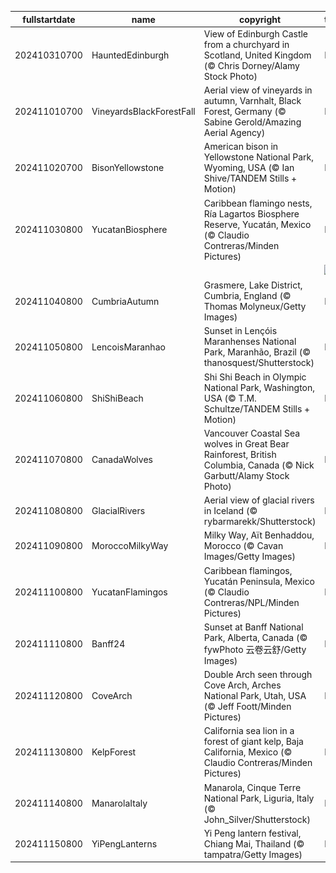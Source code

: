 |fullstartdate|name|copyright|title|image|
|--|--|--|--|--|
202410310700|HauntedEdinburgh|View of Edinburgh Castle from a churchyard in Scotland, United Kingdom (© Chris Dorney/Alamy Stock Photo)|Info|![](/en-AU/2024/11/202410310700HauntedEdinburgh.jpg)|
202411010700|VineyardsBlackForestFall|Aerial view of vineyards in autumn, Varnhalt, Black Forest, Germany (© Sabine Gerold/Amazing Aerial Agency)|Info|![](/en-AU/2024/11/202411010700VineyardsBlackForestFall.jpg)|
202411020700|BisonYellowstone|American bison in Yellowstone National Park, Wyoming, USA (© Ian Shive/TANDEM Stills + Motion)|Info|![](/en-AU/2024/11/202411020700BisonYellowstone.jpg)|
202411030800|YucatanBiosphere|Caribbean flamingo nests, Ría Lagartos Biosphere Reserve, Yucatán, Mexico (© Claudio Contreras/Minden Pictures)|Info|![](/en-AU/2024/11/202411030800YucatanBiosphere.jpg)|
||||![](/en-AU/2024/11/.jpg)|
202411040800|CumbriaAutumn|Grasmere, Lake District, Cumbria, England (© Thomas Molyneux/Getty Images)|Info|![](/en-AU/2024/11/202411040800CumbriaAutumn.jpg)|
202411050800|LencoisMaranhao|Sunset in Lençóis Maranhenses National Park, Maranhão, Brazil (© thanosquest/Shutterstock)|Info|![](/en-AU/2024/11/202411050800LencoisMaranhao.jpg)|
202411060800|ShiShiBeach|Shi Shi Beach in Olympic National Park, Washington, USA (© T.M. Schultze/TANDEM Stills + Motion)|Info|![](/en-AU/2024/11/202411060800ShiShiBeach.jpg)|
202411070800|CanadaWolves|Vancouver Coastal Sea wolves in Great Bear Rainforest, British Columbia, Canada (© Nick Garbutt/Alamy Stock Photo)|Info|![](/en-AU/2024/11/202411070800CanadaWolves.jpg)|
202411080800|GlacialRivers|Aerial view of glacial rivers in Iceland (© rybarmarekk/Shutterstock)|Info|![](/en-AU/2024/11/202411080800GlacialRivers.jpg)|
202411090800|MoroccoMilkyWay|Milky Way, Aït Benhaddou, Morocco (© Cavan Images/Getty Images)|Info|![](/en-AU/2024/11/202411090800MoroccoMilkyWay.jpg)|
202411100800|YucatanFlamingos|Caribbean flamingos, Yucatán Peninsula, Mexico (© Claudio Contreras/NPL/Minden Pictures)|Info|![](/en-AU/2024/11/202411100800YucatanFlamingos.jpg)|
202411110800|Banff24|Sunset at Banff National Park, Alberta, Canada (© fywPhoto 云卷云舒/Getty Images)|Info|![](/en-AU/2024/11/202411110800Banff24.jpg)|
202411120800|CoveArch|Double Arch seen through Cove Arch, Arches National Park, Utah, USA (© Jeff Foott/Minden Pictures)|Info|![](/en-AU/2024/11/202411120800CoveArch.jpg)|
202411130800|KelpForest|California sea lion in a forest of giant kelp, Baja California, Mexico (© Claudio Contreras/Minden Pictures)|Info|![](/en-AU/2024/11/202411130800KelpForest.jpg)|
202411140800|ManarolaItaly|Manarola, Cinque Terre National Park, Liguria, Italy (© John_Silver/Shutterstock)|Info|![](/en-AU/2024/11/202411140800ManarolaItaly.jpg)|
202411150800|YiPengLanterns|Yi Peng lantern festival, Chiang Mai, Thailand (© tampatra/Getty Images)|Info|![](/en-AU/2024/11/202411150800YiPengLanterns.jpg)|
